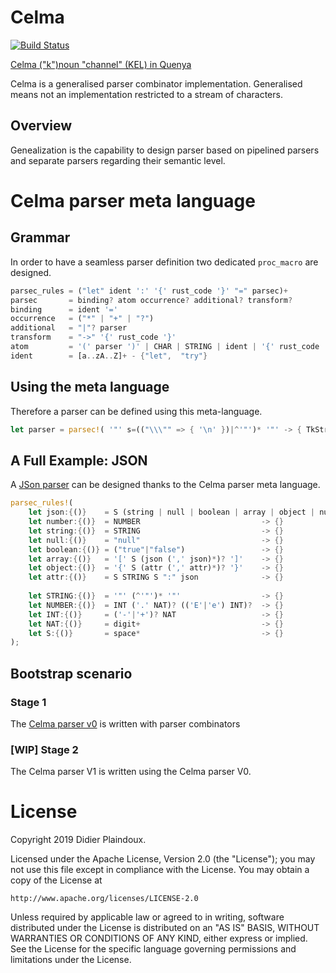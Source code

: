 # Celma 

[![Build Status](https://travis-ci.org/d-plaindoux/celma.svg?branch=master)](https://travis-ci.org/d-plaindoux/celma)

[Celma ("k")noun "channel" (KEL) in Quenya](https://www.elfdict.com/w/kelma)

Celma is a generalised parser combinator implementation. Generalised means not an implementation restricted to a stream of characters.

## Overview

Genealization is the capability to design parser based on pipelined parsers and separate parsers regarding their semantic level.

# Celma parser meta language

## Grammar
In order to have a seamless parser definition two dedicated `proc_macro` are designed.

```rust
parsec_rules = ("let" ident ':' '{' rust_code '}' "=" parsec)+
parsec       = binding? atom occurrence? additional? transform?
binding      = ident '='
occurrence   = ("*" | "+" | "?")
additional   = "|"? parser
transform    = "->" '{' rust_code '}'
atom         = '(' parser ')' | CHAR | STRING | ident | '{' rust_code '}' | '^' atom | "try" atom
ident        = [a..zA..Z]+ - {"let",  "try"}
```

##  Using the meta language

Therefore a parser can be defined using this meta-language.

```rust
let parser = parsec!( '"' s=(("\\\"" => { '\n' })|^'"')* '"' -> { TkString(s) } );
```

## A Full Example: JSON

A [JSon parser](https://github.com/d-plaindoux/celma/blob/master/plugin/benches/json.rs) can be designed thanks to the Celma parser meta language.

```rust
parsec_rules!(
    let json:{()}    = S (string | null | boolean | array | object | number) S
    let number:{()}  = NUMBER                           -> {}
    let string:{()}  = STRING                           -> {}
    let null:{()}    = "null"                           -> {}
    let boolean:{()} = ("true"|"false")                 -> {}
    let array:{()}   = '[' S (json (',' json)*)? ']'    -> {}
    let object:{()}  = '{' S (attr (',' attr)*)? '}'    -> {}
    let attr:{()}    = S STRING S ":" json              -> {}
    
    let STRING:{()}  = '"' (^'"')* '"'                  -> {}
    let NUMBER:{()}  = INT ('.' NAT)? (('E'|'e') INT)?  -> {}
    let INT:{()}     = ('-'|'+')? NAT                   -> {}
    let NAT:{()}     = digit+                           -> {}
    let S:{()}       = space*                           -> {}
);
```

## Bootstrap scenario

### Stage 1

The [Celma parser v0](https://github.com/d-plaindoux/celma/blob/master/meta/src/meta/parser.rs) is written with parser combinators

### [WIP] Stage 2

The Celma parser V1 is written using the Celma parser V0.

# License

Copyright 2019 Didier Plaindoux.

Licensed under the Apache License, Version 2.0 (the "License");
you may not use this file except in compliance with the License.
You may obtain a copy of the License at

    http://www.apache.org/licenses/LICENSE-2.0

Unless required by applicable law or agreed to in writing, software
distributed under the License is distributed on an "AS IS" BASIS,
WITHOUT WARRANTIES OR CONDITIONS OF ANY KIND, either express or implied.
See the License for the specific language governing permissions and
limitations under the License.
